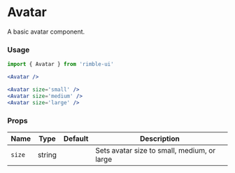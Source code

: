 # Avatar
A basic avatar component.

<!-- STORY -->

### Usage
```jsx
import { Avatar } from 'rimble-ui'
```

<!-- Avatar example here -->
```jsx
<Avatar />
```

<!-- Large,Medium, and Small Avatars here -->
```jsx
<Avatar size='small' />
<Avatar size='medium' />
<Avatar size='large' />
```

### Props
| Name   | Type   | Default | Description                                 |
| ------ | ------ | ------- | ------------------------------------------- |
| `size` | string |         | Sets avatar size to small, medium, or large |
